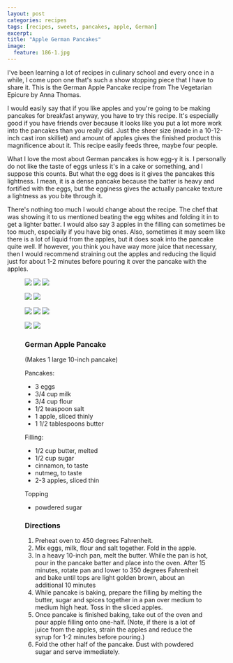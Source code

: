 ```yaml
---
layout: post
categories: recipes
tags: [recipes, sweets, pancakes, apple, German]
excerpt: 
title: "Apple German Pancakes"
image:
  feature: 186-1.jpg
---
```


I've been learning a lot of recipes in culinary school and every once in a while, I come upon one that's such a show stopping piece that I have to share it.  This is the German Apple Pancake recipe from The Vegetarian Epicure by Anna Thomas.  

I would easily say that if you like apples and you're going to be making pancakes for breakfast anyway, you have to try this recipe.  It's especially good if you have friends over because it looks like you put a lot more work into the pancakes than you really did. Just the sheer size (made in a 10-12-inch cast iron skilliet) and amount of apples gives the finished product this magnificence about it.  This recipe easily feeds three, maybe four people.

What I love the most about German pancakes is how egg-y it is.  I personally do not like the taste of eggs unless it's in a cake or something, and I suppose this counts.  But what the egg does is it gives the pancakes this lightness.  I mean, it is a dense pancake because the batter is heavy and fortified with the eggs, but the egginess gives the actually pancake texture a lightness as you bite through it.

There's nothing too much I would change about the recipe.  The chef that was showing it to us mentioned beating the egg whites and folding it in to get a lighter batter.  I would also say 3 apples in the filling can sometimes be too much, especially if you have big ones.  Also, sometimes it may seem like there is a lot of liquid from the apples, but it does soak into the pancake quite well.  If however, you think you have way more juice that necessary, then I would recommend straining out the apples and reducing the liquid just for about 1-2 minutes before pouring it over the pancake with the apples.


<figure class="third">
    <img src="/images/186-2.jpg">
    <img src="/images/186-3.jpg">
    <img src="/images/186-4.jpg">
</figure>

<figure class="half">
    <img src="/images/186-5.jpg">
    <img src="/images/186-6.jpg">
</figure>

<figure class="third">
   <img src="/images/186-8.jpg">
    <img src="/images/186-9.jpg">
    <img src="/images/186-10.jpg">

</figure>

<figure class="half">
    <img src="/images/186-11.jpg">
    <img src="/images/186-12.jpg">
</figure>




<figure class="ingredients" markdown="1">

### German Apple Pancake
(Makes 1 large 10-inch pancake)

Pancakes:

- 3 eggs
- 3/4 cup milk
- 3/4 cup flour
- 1/2 teaspoon salt
- 1 apple, sliced thinly
- 1 1/2 tablespoons butter


Filling:

- 1/2 cup butter, melted
- 1/2 cup sugar
- cinnamon, to taste
- nutmeg, to taste
- 2-3 apples, sliced thin


Topping

- powdered sugar



</figure>
<figure class="directions" markdown="1">

### Directions

1. Preheat oven to 450 degrees Fahrenheit.  
2. Mix eggs, milk, flour and salt together. Fold in the apple.
3. In a heavy 10-inch pan, melt the butter.  While the pan is hot, pour in the pancake batter and place into the oven.  After 15 minutes, rotate pan and lower to 350 degrees Fahrenheit and bake until tops are light golden brown, about an additional 10 minutes
3. While pancake is baking, prepare the filling by melting the butter, sugar and spices together in a pan over medium to medium high heat.  Toss in the sliced apples.
4. Once pancake is finished baking, take out of the oven and pour apple filling onto one-half.  (Note, if there is a lot of juice from the apples, strain the apples and reduce the syrup for 1-2 minutes before pouring.)
5. Fold the other half of the pancake.  Dust with powdered sugar and serve immediately.

</figure>
